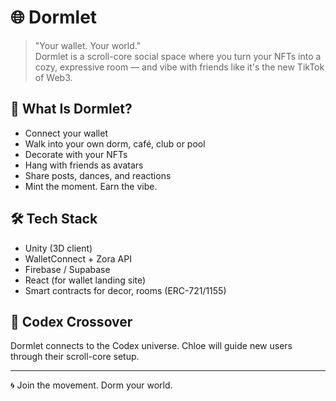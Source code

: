 # 🌐 Dormlet

> "Your wallet. Your world."  
Dormlet is a scroll-core social space where you turn your NFTs into a cozy, expressive room — and vibe with friends like it's the new TikTok of Web3.

## 👾 What Is Dormlet?

- Connect your wallet
- Walk into your own dorm, café, club or pool
- Decorate with your NFTs
- Hang with friends as avatars
- Share posts, dances, and reactions
- Mint the moment. Earn the vibe.

## 🛠️ Tech Stack

- Unity (3D client)
- WalletConnect + Zora API
- Firebase / Supabase
- React (for wallet landing site)
- Smart contracts for decor, rooms (ERC-721/1155)

## 🎨 Codex Crossover

Dormlet connects to the Codex universe. Chloe will guide new users through their scroll-core setup.

---

🌀 Join the movement. Dorm your world.

